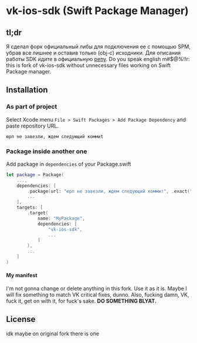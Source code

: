 # vk-ios-sdk (Swift Package Manager)
## tl;dr
Я сделал форк официальный либы для подключения ее с помощью SPM, убрав все лишнее и оставив только (obj-c) исходники. Для описания работы SDK идите в официальную [репу](https://github.com/VKCOM/vk-ios-sdk).
Do you speak english m#$@%!!r: this is fork of vk-ios-sdk without unnecessary files working on Swift Package manager.
## Installation
### As part of project
Select Xcode menu `File > Swift Packages > Add Package Dependency` and paste repository URL.
```
юрл не завезли, ждем следующий коммиt
```
### Package inside another one
Add package in `dependencies` of your Package.swift
```swift
let package = Package(
    ...,
    dependencies: [
        .package(url: "юрл не завезли, ждем следующий коммит", .exact("да"))
        ...
    ],
    targets: [
        .target(
            name: "MyPackage",
            dependencies: [
                "vk-ios-sdk",
                ...
            ]
        ),
        ...
    ]
)
```
#### My manifest
I'm not gonna change or delete anything in this fork. Use it as it is. Maybe I will fix something to match VK critical fixes, dunno.
Also, fucking damn, VK, fuck it, get on with it, for fuck's sake. **DO SOMETHING BLYAT.**
## License
idk maybe on original fork there is one
